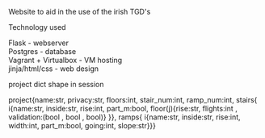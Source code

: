 Website to aid in the use of the irish TGD's

Technology used

Flask - webserver \
Postgres - database \
Vagrant + Virtualbox - VM hosting \
jinja/html/css - web design


project dict shape in session

project{name:str, privacy:str, floors:int, stair_num:int, ramp_num:int, stairs{ i{name:str, inside:str, rise:int, part_m:bool, floor(j){rise:str, flights:int , validation:(bool , bool , bool)} }}, ramps{ i{name:str, inside:str, rise:int, width:int, part_m:bool, going:int, slope:str}}}